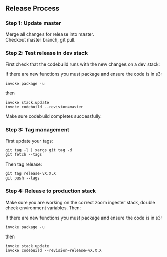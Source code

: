 ## Release Process

### Step 1: Update master

Merge all changes for release into master.  
Checkout master branch, git pull.

### Step 2: Test release in dev stack

First check that the codebuild runs with the new changes on a dev stack:

If there are new functions you must package and ensure the code is in s3:

    invoke package -u

then

	invoke stack.update
	invoke codebuild --revision=master

Make sure codebuild completes successfully.

### Step 3: Tag management

First update your tags:

    git tag -l | xargs git tag -d
    git fetch --tags    


Then tag release:

    git tag release-vX.X.X
    git push --tags

### Step 4: Release to production stack

Make sure you are working on the correct zoom ingester stack, double check environment variables. Then:

If there are new functions you must package and ensure the code is in s3:

    invoke package -u
    
then

	invoke stack.update
	invoke codebuild --revision=release-vX.X.X
